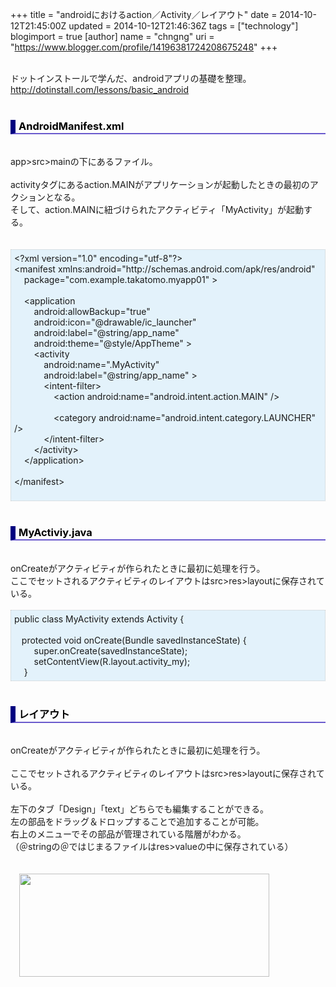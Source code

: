+++
title = "androidにおけるaction／Activity／レイアウト"
date = 2014-10-12T21:45:00Z
updated = 2014-10-12T21:46:36Z
tags = ["technology"]
blogimport = true 
[author]
	name = "chngng"
	uri = "https://www.blogger.com/profile/14196381724208675248"
+++

<div dir="ltr" style="text-align: left;" trbidi="on"><br />ドットインストールで学んだ、androidアプリの基礎を整理。<br /><a href="http://dotinstall.com/lessons/basic_android" target="_blank">http://dotinstall.com/lessons/basic_android</a><br /><br /><h3 style="border-bottom: 2px solid slateblue; border-left: 8px solid navy; color: black; padding: 0px 0px 1px 5px;">AndroidManifest.xml</h3><br />app&gt;src&gt;mainの下にあるファイル。<br /><br />activityタグにあるaction.MAINがアプリケーションが起動したときの最初のアクションとなる。<br />そして、action.MAINに紐づけられたアクティビティ「MyActivity」が起動する。<br /><br /><br /><div style="background-color: #e3f2fb; border: 1px dotted #CCCCCC; padding: 5px;">&lt;?xml version="1.0" encoding="utf-8"?&gt;<br />&lt;manifest xmlns:android="http://schemas.android.com/apk/res/android"<br />&nbsp; &nbsp; package="com.example.takatomo.myapp01" &gt;<br /><br />&nbsp; &nbsp; &lt;application<br />&nbsp; &nbsp; &nbsp; &nbsp; android:allowBackup="true"<br />&nbsp; &nbsp; &nbsp; &nbsp; android:icon="@drawable/ic_launcher"<br />&nbsp; &nbsp; &nbsp; &nbsp; android:label="@string/app_name"<br />&nbsp; &nbsp; &nbsp; &nbsp; android:theme="@style/AppTheme" &gt;<br />&nbsp; &nbsp; &nbsp; &nbsp; &lt;activity<br />&nbsp; &nbsp; &nbsp; &nbsp; &nbsp; &nbsp; android:name=".MyActivity"<br />&nbsp; &nbsp; &nbsp; &nbsp; &nbsp; &nbsp; android:label="@string/app_name" &gt;<br />&nbsp; &nbsp; &nbsp; &nbsp; &nbsp; &nbsp; &lt;intent-filter&gt;<br />&nbsp; &nbsp; &nbsp; &nbsp; &nbsp; &nbsp; &nbsp; &nbsp; &lt;action android:name="android.intent.action.MAIN" /&gt;<br /><br />&nbsp; &nbsp; &nbsp; &nbsp; &nbsp; &nbsp; &nbsp; &nbsp; &lt;category android:name="android.intent.category.LAUNCHER" /&gt;<br />&nbsp; &nbsp; &nbsp; &nbsp; &nbsp; &nbsp; &lt;/intent-filter&gt;<br />&nbsp; &nbsp; &nbsp; &nbsp; &lt;/activity&gt;<br />&nbsp; &nbsp; &lt;/application&gt;<br /><br />&lt;/manifest&gt;<br /><div><br /></div></div><br /><h3 style="border-bottom: 2px solid slateblue; border-left: 8px solid navy; color: black; padding: 0px 0px 1px 5px;">MyActiviy.java</h3><br />onCreateがアクティビティが作られたときに最初に処理を行う。<br />ここでセットされるアクティビティのレイアウトはsrc&gt;res&gt;layoutに保存されている。<br /><br /><div style="background-color: #e3f2fb; border: 1px dotted #CCCCCC; padding: 5px;">public class MyActivity extends Activity {<br /><br />&nbsp; &nbsp;protected void onCreate(Bundle savedInstanceState) {<br />&nbsp; &nbsp; &nbsp; &nbsp; super.onCreate(savedInstanceState);<br />&nbsp; &nbsp; &nbsp; &nbsp; setContentView(R.layout.activity_my);<br />&nbsp; &nbsp; }</div><br /><h3 style="border-bottom: 2px solid slateblue; border-left: 8px solid navy; color: black; padding: 0px 0px 1px 5px;">レイアウト</h3><br />onCreateがアクティビティが作られたときに最初に処理を行う。<br /><br />ここでセットされるアクティビティのレイアウトはsrc&gt;res&gt;layoutに保存されている。<br /><br />左下のタブ「Design」「text」どちらでも編集することができる。<br />左の部品をドラッグ＆ドロップすることで追加することが可能。<br />右上のメニューでその部品が管理されている階層がわかる。<br />（＠stringの＠ではじまるファイルはres&gt;valueの中に保存されている）<br /><br /><br /><div class="separator" style="clear: both; text-align: left;"><a href="http://2.bp.blogspot.com/-wGr8BStBrPs/VDp2iBAj7mI/AAAAAAAARyI/O47k6LnrpCU/s1600/layout.png" imageanchor="1" style="margin-left: 1em; margin-right: 1em;"><img border="0" src="http://2.bp.blogspot.com/-wGr8BStBrPs/VDp2iBAj7mI/AAAAAAAARyI/O47k6LnrpCU/s1600/layout.png" height="165" width="400" /></a></div><br /><br /><br /></div>

